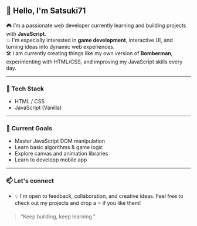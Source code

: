 ## 👋 Hello, I'm Satsuki71

🎮 I’m a passionate web developer currently learning and building projects with **JavaScript**.  
💥 I'm especially interested in **game development**, interactive UI, and turning ideas into dynamic web experiences.  
🛠️ I am currently creating things like my own version of **Bomberman**, experimenting with HTML/CSS, and improving my JavaScript skills every day.

---

### 🧰 Tech Stack
- HTML / CSS
- JavaScript (Vanilla)

---

### 🚀 Current Goals
- Master JavaScript DOM manipulation
- Learn basic algorithms & game logic
- Explore canvas and animation libraries
- Learn to developp mobile app

---

### 📫 Let's connect
- 💡 I'm open to feedback, collaboration, and creative ideas. Feel free to check out my projects and drop a ⭐ if you like them!

> “Keep building, keep learning.”

